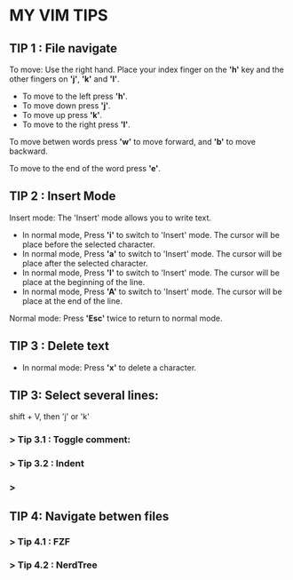 # MY VIM TIPS

## TIP 1 : File navigate

To move:  Use the right hand. Place your index finger on the __'h'__ key and the other fingers on __'j'__, __'k'__ and __'l'__.
  * To move to the left press __'h'__.
  * To move down press __'j'__.
  * To move up press __'k'__.
  * To move to the right press __'l'__.

To move betwen words press __'w'__ to move forward, and __'b'__ to move backward.

To move to the end of the word press __'e'__.

## TIP 2 : Insert Mode

Insert mode:  The 'Insert' mode allows you to write text.
  * In normal mode, Press __'i'__ to switch to 'Insert' mode. The cursor will be place before the selected character. 
  * In normal mode, Press __'a'__ to switch to 'Insert' mode. The cursor will be place after the selected character. 
  * In normal mode, Press __'I'__ to switch to 'Insert' mode. The cursor will be place at the beginning of the line.
  * In normal mode, Press __'A'__ to switch to 'Insert' mode. The cursor will be place at the end of the line.

Normal mode: Press __'Esc'__ twice to return to normal mode.

## TIP 3 : Delete text

* In normal mode: Press **'x'** to delete a character.


## TIP 3: Select several lines:

shift + V, then 'j' or 'k'

###   > Tip 3.1 : Toggle comment:
###   > Tip 3.2 : Indent
###   >

## TIP 4: Navigate betwen files

###   > Tip 4.1 : FZF

###   > Tip 4.2 : NerdTree
